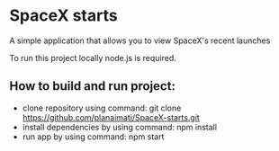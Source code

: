 # SpaceX starts

A simple application that allows you to view SpaceX's recent launches

To run this project locally node.js is required.

## How to build and run project:

- clone repository using command: git clone https://github.com/planaimati/SpaceX-starts.git
- install dependencies by using command: npm install
- run app by using command: npm start
